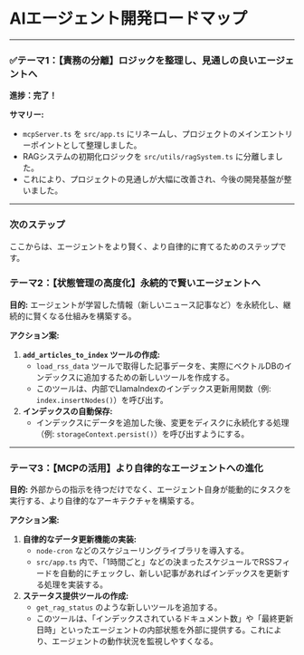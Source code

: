 # AIエージェント開発ロードマップ

---

### ✅テーマ1：【責務の分離】ロジックを整理し、見通しの良いエージェントへ

**進捗：完了！**

**サマリー:**
*   `mcpServer.ts` を `src/app.ts` にリネームし、プロジェクトのメインエントリーポイントとして整理しました。
*   RAGシステムの初期化ロジックを `src/utils/ragSystem.ts` に分離しました。
*   これにより、プロジェクトの見通しが大幅に改善され、今後の開発基盤が整いました。

---

### 次のステップ

ここからは、エージェントをより賢く、より自律的に育てるためのステップです。

### テーマ2：【状態管理の高度化】永続的で賢いエージェントへ

**目的:** エージェントが学習した情報（新しいニュース記事など）を永続化し、継続的に賢くなる仕組みを構築する。

**アクション案:**
1.  **`add_articles_to_index` ツールの作成:**
    *   `load_rss_data` ツールで取得した記事データを、実際にベクトルDBのインデックスに追加するための新しいツールを作成する。
    *   このツールは、内部でLlamaIndexのインデックス更新用関数（例: `index.insertNodes()`）を呼び出す。
2.  **インデックスの自動保存:**
    *   インデックスにデータを追加した後、変更をディスクに永続化する処理（例: `storageContext.persist()`）を呼び出すようにする。

---

### テーマ3：【MCPの活用】より自律的なエージェントへの進化

**目的:** 外部からの指示を待つだけでなく、エージェント自身が能動的にタスクを実行する、より自律的なアーキテクチャを構築する。

**アクション案:**
1.  **自律的なデータ更新機能の実装:**
    *   `node-cron` などのスケジューリングライブラリを導入する。
    *   `src/app.ts` 内で、「1時間ごと」などの決まったスケジュールでRSSフィードを自動的にチェックし、新しい記事があればインデックスを更新する処理を実装する。
2.  **ステータス提供ツールの作成:**
    *   `get_rag_status` のような新しいツールを追加する。
    *   このツールは、「インデックスされているドキュメント数」や「最終更新日時」といったエージェントの内部状態を外部に提供する。これにより、エージェントの動作状況を監視しやすくなる。
